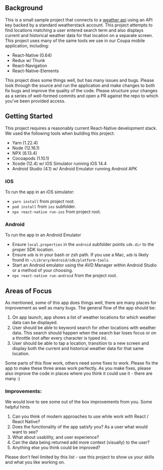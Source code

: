 ## Background

This is a small sample project that connects to a [weather api](https://weatherstack.com/documentation) using an API key backed by a standard weatherstack account. This project attempts to find locations matching a user entered search term and also displays current and historical weather data for that location on a separate screen. This project uses many of the same tools we use in our Coupa mobile application, including:

- React-Native (0.64)
- Redux w/ Thunk
- React-Navigation
- React-Native-Elements

This project does some things well, but has many issues and bugs. Please look through the source and run the application and make changes to both fix bugs and improve the quality of the code. Please structure your changes as a series of well-formed commits and open a PR against the repo to which you've been provided access.

## Getting Started

This project requires a reasonably current React-Native development stack. We used the following tools when building this project:

- Yarn (1.22.4)
- Node (12.16.1)
- NPX (6.13.4)
- Cocoapods (1.10.1)
- Xcode (12.4) w/ iOS Simulator running iOS 14.4
- Android Studio (4.1) w/ Android Emulator running Android APK

### iOS

To run the app in an iOS simulator:

- `yarn install` from project root.
- `pod install` from `ios` subfolder.
- `npx react-native run-ios` from project root.

### Android

To run the app in an Android Emulator

- Ensure `local.properties` in the `android` subfolder points `sdk.dir` to the proper SDK location.
- Ensure `adb` is in your bash or zsh path. If you use a Mac, `adb` is likely found in `~/Library/Android/sdk/platform-tools`.
- Start an Android emulator using the AVD Manager within Android Studio or a method of your choosing.
- `npx react-native run-android` from the project root.

## Areas of Focus

As mentioned, some of this app does things well, there are many places for improvement as well as many bugs. The general flow of the app should be:

1. On app launch, app shows a list of weather locations for which weather data can be displayed.
2. User should be able to keyword search for other locations with weather data. This search should happen when the search bar loses focus or on a throttle (not after every character is typed in).
3. User should be able to tap a location, transition to a new screen and display both the current and historical weather data for that same location.

Some parts of this flow work, others need some fixes to work. Please fix the app to make these three areas work perfectly. As you make fixes, please also improve the code in places where you think it could use it - there are many :)

### Improvements:

We would love to see some out of the box improvements from you. Some helpful hints

1. Can you think of modern approaches to use while work with React / React Native?
2. Does the functionality of the app satisfy you? As a user what would want to see?
3. What about usability, and user experience?
4. Can the data being returned add more context (visually) to the user?
5. Anything else you think could be improved?

Please don't feel limited by this list - use this project to show us your skills and what you like working on.
